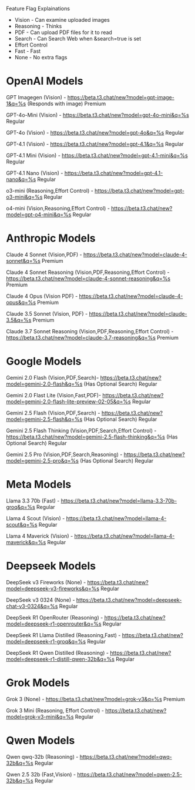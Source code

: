 Feature Flag Explainations
* Vision - Can examine uploaded images
* Reasoning - Thinks
* PDF - Can upload PDF files for it to read
* Search - Can Search Web when &search=true is set
* Effort Control
* Fast - Fast
* None - No extra flags


# OpenAI Models
GPT Imagegen (Vision) - https://beta.t3.chat/new?model=gpt-image-1&q=%s (Responds with image) Premium

GPT-4o-Mini (Vision) - https://beta.t3.chat/new?model=gpt-4o-mini&q=%s Regular

GPT-4o (Vision) - https://beta.t3.chat/new?model=gpt-4o&q=%s Regular

GPT-4.1 (Vision) - https://beta.t3.chat/new?model=gpt-4.1&q=%s Regular

GPT-4.1 Mini (Vision) - https://beta.t3.chat/new?model=gpt-4.1-mini&q=%s Regular

GPT-4.1 Nano (Vision) - https://beta.t3.chat/new?model=gpt-4.1-nano&q=%s Regular

o3-mini (Reasoning,Effort Control) - https://beta.t3.chat/new?model=gpt-o3-mini&q=%s Regular

o4-mini (Vision,Reasoning,Effort Control) - https://beta.t3.chat/new?model=gpt-o4-mini&q=%s Regular


# Anthropic Models
Claude 4 Sonnet  (Vision,PDF) - https://beta.t3.chat/new?model=claude-4-sonnet&q=%s Premium

Claude 4 Sonnet Reasoning (Vision,PDF,Reasoning,Effort Control) - https://beta.t3.chat/new?model=claude-4-sonnet-reasoning&q=%s Premium

Claude 4 Opus (Vision PDF) - https://beta.t3.chat/new?model=claude-4-opus&q=%s Premium

Claude 3.5 Sonnet (Vision, PDF) - https://beta.t3.chat/new?model=claude-3.5&q=%s Premium

Claude 3.7 Sonnet Reasoning (Vision,PDF,Reasoning,Effort Control) - https://beta.t3.chat/new?model=claude-3.7-reasoning&q=%s Premium

# Google Models
Gemini 2.0 Flash (Vision,PDF,Search)- https://beta.t3.chat/new?model=gemini-2.0-flash&q=%s (Has Optional Search) Regular

Gemini 2.0 Flast Lite (Vision,Fast,PDF)- https://beta.t3.chat/new?model=gemini-2.0-flash-lite-preview-02-05&q=%s Regular

Gemini 2.5 Flash (Vision,PDF,Search) - https://beta.t3.chat/new?model=gemini-2.5-flash&q=%s (Has Optional Search) Regular

Gemini 2.5 Flash Thinking (Vision,PDF,Search,Effort Control) - https://beta.t3.chat/new?model=gemini-2.5-flash-thinking&q=%s (Has Optional Search) Regular

Gemini 2.5 Pro (Vision,PDF,Search,Reasoning) - https://beta.t3.chat/new?model=gemini-2.5-pro&q=%s (Has Optional Search) Regular

# Meta Models
Llama 3.3 70b (Fast) - https://beta.t3.chat/new?model=llama-3.3-70b-groq&q=%s Regular

Llama 4 Scout (Vision) - https://beta.t3.chat/new?model=llama-4-scout&q=%s Regular

Llama 4 Maverick (Vision) - https://beta.t3.chat/new?model=llama-4-maverick&q=%s Regular

# Deepseek Models
DeepSeek v3 Fireworks (None) - https://beta.t3.chat/new?model=deepseek-v3-fireworks&q=%s Regular

DeepSeek v3 0324 (None) - https://beta.t3.chat/new?model=deepseek-chat-v3-0324&q=%s Regular

DeepSeek R1 OpenRouter (Reasoning) - https://beta.t3.chat/new?model=deepseek-r1-openrouter&q=%s Regular

DeepSeek R1 Llama Distilled (Reasoning,Fast) - https://beta.t3.chat/new?model=deepseek-r1-groq&q=%s Regular

DeepSeek R1 Qwen Distilled (Reasoning) - https://beta.t3.chat/new?model=deepseek-r1-distill-qwen-32b&q=%s Regular


# Grok Models
Grok 3 (None) - https://beta.t3.chat/new?model=grok-v3&q=%s Premium

Grok 3 Mini (Reasoning, Effort Control) - https://beta.t3.chat/new?model=grok-v3-mini&q=%s Regular

# Qwen Models
Qwen qwq-32b (Reasoning) - https://beta.t3.chat/new?model=qwq-32b&q=%s Regular

Qwen 2.5 32b (Fast,Vision) - https://beta.t3.chat/new?model=qwen-2.5-32b&q=%s Regular

